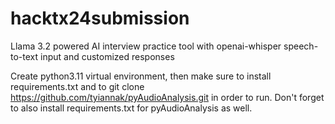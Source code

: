 # hacktx24submission
Llama 3.2 powered AI interview practice tool with openai-whisper speech-to-text input and customized responses

Create python3.11 virtual environment, then make sure to install requirements.txt and to 
git clone https://github.com/tyiannak/pyAudioAnalysis.git in order to run. 
Don't forget to also install requirements.txt for pyAudioAnalysis as well.
